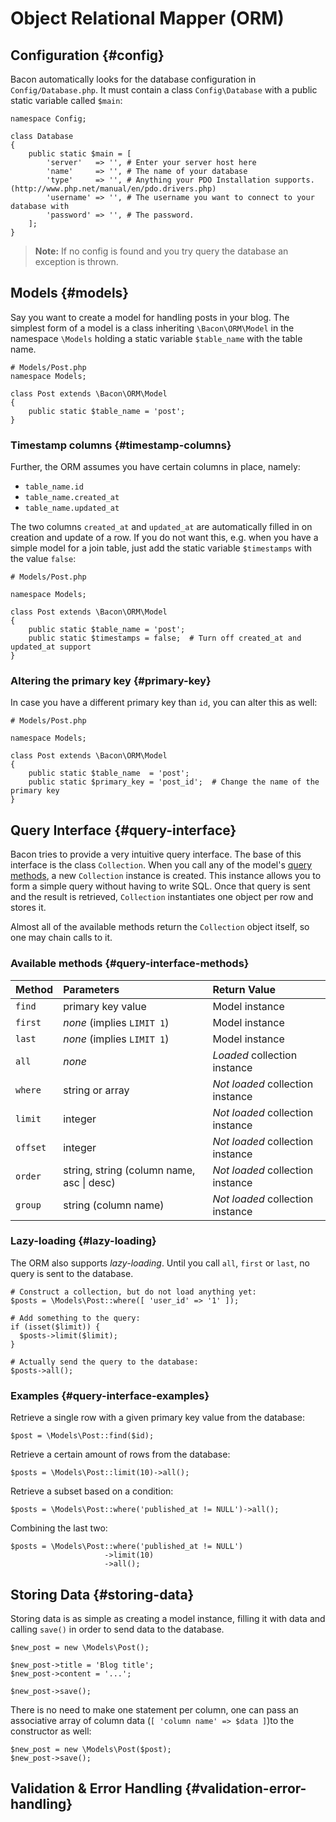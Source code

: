 # Object Relational Mapper (ORM)

## Configuration {#config}

Bacon automatically looks for the database configuration in `Config/Database.php`. It must contain a class `Config\Database` with a public static variable called `$main`:

```
namespace Config;

class Database
{
	public static $main = [
		'server'   => '', # Enter your server host here
		'name'     => '', # The name of your database
		'type'     => '', # Anything your PDO Installation supports. (http://www.php.net/manual/en/pdo.drivers.php)
		'username' => '', # The username you want to connect to your database with
		'password' => '', # The password.
	];
}
```

> **Note:** If no config is found and you try query the database an exception is thrown.

## Models {#models}

Say you want to create a model for handling posts in your blog. The simplest form of a model is a class inheriting `\Bacon\ORM\Model` in the namespace `\Models` holding a static variable `$table_name` with the table name.

```
# Models/Post.php
namespace Models;

class Post extends \Bacon\ORM\Model
{
	public static $table_name = 'post';
}
```

### Timestamp columns {#timestamp-columns}

Further, the ORM assumes you have certain columns in place, namely:

* `table_name.id`
* `table_name.created_at`
* `table_name.updated_at`

The two columns `created_at` and `updated_at` are automatically filled in on creation and update of a row. If you do not want this, e.g. when you have a simple model for a join table, just add the static variable `$timestamps` with the value `false`:

```
# Models/Post.php

namespace Models;

class Post extends \Bacon\ORM\Model
{
	public static $table_name = 'post';
	public static $timestamps = false;  # Turn off created_at and updated_at support
}
```

### Altering the primary key {#primary-key}

In case you have a different primary key than `id`, you can alter this as well:

```
# Models/Post.php

namespace Models;

class Post extends \Bacon\ORM\Model
{
	public static $table_name  = 'post';
	public static $primary_key = 'post_id';  # Change the name of the primary key
}
```

## Query Interface {#query-interface}

Bacon tries to provide a very intuitive query interface. The base of this interface is the class `Collection`. When you call any of the model's [query methods](#query-interface-methods), a new `Collection` instance is created. This instance allows you to form a simple query without having to write SQL. Once that query is sent and the result is retrieved, `Collection` instantiates one object per row and stores it.

Almost all of the available methods return the `Collection` object itself, so one may chain calls to it.

### Available methods {#query-interface-methods}

| Method   | Parameters                                | Return Value                     |
|:---------|:------------------------------------------|:---------------------------------|
| `find`   | primary key value                         | Model instance                   |
| `first`  | *none* (implies `LIMIT 1`)                | Model instance                   |
| `last`   | *none* (implies `LIMIT 1`)                | Model instance                   |
| `all`    | *none*                                    | *Loaded* collection instance     |
| `where`  | string or array                           | *Not loaded* collection instance |
| `limit`  | integer                                   | *Not loaded* collection instance |
| `offset` | integer                                   | *Not loaded* collection instance |
| `order`  | string, string (column name, asc \| desc) | *Not loaded* collection instance |
| `group`  | string (column name)                      | *Not loaded* collection instance |

### Lazy-loading {#lazy-loading}

The ORM also supports *lazy-loading*. Until you call `all`, `first` or `last`, no query is sent to the database.

```
# Construct a collection, but do not load anything yet:
$posts = \Models\Post::where([ 'user_id' => '1' ]);

# Add something to the query:
if (isset($limit)) {
  $posts->limit($limit);
}

# Actually send the query to the database:
$posts->all();
```

### Examples {#query-interface-examples}

Retrieve a single row with a given primary key value from the database:

```
$post = \Models\Post::find($id);
```

Retrieve a certain amount of rows from the database:

```
$posts = \Models\Post::limit(10)->all();
```

Retrieve a subset based on a condition:

```
$posts = \Models\Post::where('published_at != NULL')->all();
```

Combining the last two:

```
$posts = \Models\Post::where('published_at != NULL')
                     ->limit(10)
					 ->all();
```

## Storing Data {#storing-data}

Storing data is as simple as creating a model instance, filling it with data and calling `save()` in order to send data to the database.

```
$new_post = new \Models\Post();

$new_post->title = 'Blog title';
$new_post->content = '...';

$new_post->save();

```

There is no need to make one statement per column, one can pass an associative array of column data (`[ 'column name' => $data ]`)to the constructor as well:

```
$new_post = new \Models\Post($post);
$new_post->save();
```

## Validation & Error Handling {#validation-error-handling}


